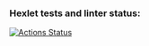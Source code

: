 ### Hexlet tests and linter status:
[![Actions Status](https://github.com/justc0de-it/devops-for-programmers-project-74/workflows/hexlet-check/badge.svg)](https://github.com/justc0de-it/devops-for-programmers-project-74/actions)